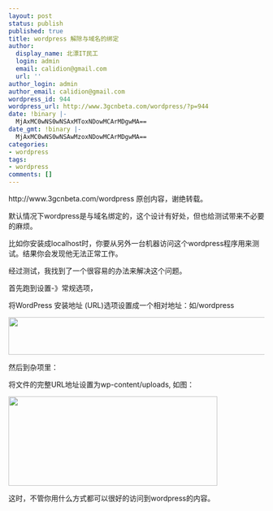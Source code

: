 ```yaml
---
layout: post
status: publish
published: true
title: wordpress 解除与域名的绑定
author:
  display_name: 北漂IT民工
  login: admin
  email: calidion@gmail.com
  url: ''
author_login: admin
author_email: calidion@gmail.com
wordpress_id: 944
wordpress_url: http://www.3gcnbeta.com/wordpress/?p=944
date: !binary |-
  MjAxMC0wNS0wNSAxMToxNDowMCArMDgwMA==
date_gmt: !binary |-
  MjAxMC0wNS0wNSAwMzoxNDowMCArMDgwMA==
categories:
- wordpress
tags:
- wordpress
comments: []
---
```

<p>http://www.3gcnbeta.com/wordpress 原创内容，谢绝转载。</p>
<p>默认情况下wordpress是与域名绑定的，这个设计有好处，但也给测试带来不必要的麻烦。</p>
<p>比如你安装成localhost时，你要从另外一台机器访问这个wordpress程序用来测试。结果你会发现他无法正常工作。</p>
<p>经过测试，我找到了一个很容易的办法来解决这个问题。</p>
<p>首先跑到设置-》常规选项，</p>
<p>将WordPress 安装地址 (URL)选项设置成一个相对地址：如/wordpress</p>
<p><a rel="attachment wp-att-945" href="http://www.3gcnbeta.com/wordpress/2010/05/05/wordpress-%e8%a7%a3%e9%99%a4%e4%b8%8e%e5%9f%9f%e5%90%8d%e7%9a%84%e7%bb%91%e5%ae%9a/%e6%9c%aa%e5%91%bd%e5%90%8d/"><img class="aligncenter size-full wp-image-945" title="未命名" src="http://www.3gcnbeta.com/wordpress/wp-content/uploads/2010/05/未命名.jpg" alt="" width="535" height="74" /></a></p>
<p>然后到杂项里：</p>
<p>将文件的完整URL地址设置为wp-content/uploads, 如图：</p>
<p><a rel="attachment wp-att-946" href="http://www.3gcnbeta.com/wordpress/2010/05/05/wordpress-%e8%a7%a3%e9%99%a4%e4%b8%8e%e5%9f%9f%e5%90%8d%e7%9a%84%e7%bb%91%e5%ae%9a/%e6%9c%aa%e5%91%bd%e5%90%8d1/"><img class="aligncenter size-full wp-image-946" title="未命名1" src="http://www.3gcnbeta.com/wordpress/wp-content/uploads/2010/05/未命名1.jpg" alt="" width="411" height="176" /></a></p>
<p>这时，不管你用什么方式都可以很好的访问到wordpress的内容。</p>
